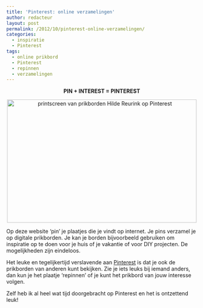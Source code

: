 ```yaml
---
title: 'Pinterest: online verzamelingen'
author: redacteur
layout: post
permalink: /2012/10/pinterest-online-verzamelingen/
categories:
  - inspiratie
  - Pinterest
tags:
  - online prikbord
  - Pinterest
  - repinnen
  - verzamelingen
---
```

<p style="text-align: center;">
  <strong>PIN + INTEREST = PINTEREST</strong>
</p>

<p style="text-align: center;">
  <img class="aligncenter size-full wp-image-3002" title="Mijn prikborden op Pinterest" src="http://www.schildertuin.nl/wordpress/wp-content/uploads/2012/10/pinterest.jpg" alt="printscreen van prikborden Hilde Reurink op Pinterest" width="500" height="325" />
</p>

Op deze website &#8216;pin&#8217; je plaatjes die je vindt op internet. Je pins verzamel je op digitale prikborden. Je kan je borden bijvoorbeeld gebruiken om inspiratie op te doen voor je huis of je vakantie of voor DIY projecten. De mogelijkheden zijn eindeloos.

Het leuke en tegelijkertijd verslavende aan <a title="De Schildertuin vind je ook op Pinterest" href="http://pinterest.com/schildertuin" target="_blank">Pinterest</a> is dat je ook de prikborden van anderen kunt bekijken. Zie je iets leuks bij iemand anders, dan kun je het plaatje &#8216;repinnen&#8217; of je kunt het prikbord van jouw interesse volgen.

Zelf heb ik al heel wat tijd doorgebracht op Pinterest en het is ontzettend leuk!
